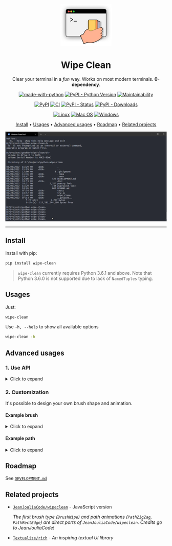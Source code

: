 
<!-- -------------------------------------------------------------

README.md is auto-generated. DO NOT MODIFY THIS FILE MANUALLY.

--------------------------------------------------------------- -->


<div align="center">

<a href="https://github.com/wenoptics/python-wipe-clean">
  <img src="https://github.com/wenoptics/python-wipe-clean/blob/master/doc/logo.png?raw=true" alt="Logo" width="160">
</a>

<h1>Wipe Clean</h1>

Clear your terminal in a _fun_ way. Works on most modern terminals. **0-dependency**.

[![made-with-python](https://img.shields.io/badge/Made%20with-Python-1f425f.svg)](#wipe-clean)
[![PyPI - Python Version](https://img.shields.io/pypi/pyversions/wipe-clean?logo=python)](#wipe-clean)
[![Maintainability](https://api.codeclimate.com/v1/badges/ce16faa60287059ad2ed/maintainability)](https://codeclimate.com/github/wenoptics/python-wipe-clean/maintainability)

[![PyPI](https://img.shields.io/pypi/v/wipe-clean?logo=pypi)](https://pypi.org/project/wipe-clean/)
[![CI](https://github.com/wenoptics/python-wipe-clean/actions/workflows/build.yml/badge.svg)](https://github.com/wenoptics/python-wipe-clean/actions/workflows/build.yml)
[![PyPI - Status](https://img.shields.io/pypi/status/wipe-clean)](https://pypi.org/project/wipe-clean/)
[![PyPI - Downloads](https://img.shields.io/pypi/dw/wipe-clean)](https://pypi.org/project/wipe-clean/)

[![Linux](https://img.shields.io/badge/Linux-FCC624?logo=linux&logoColor=black)](https://github.com/wenoptics/python-wipe-clean)
[![Mac OS](https://img.shields.io/badge/MacOS--9cf?logo=Apple&style=social)](https://github.com/wenoptics/python-wipe-clean)
[![Windows](https://img.shields.io/badge/Windows-0078D6?logo=windows&logoColor=white)](https://github.com/wenoptics/python-wipe-clean)

<p>
<a href="#install">Install</a> &#8226; <a href="#usages">Usages</a> &#8226; <a href="#advanced-usages">Advanced usages</a> &#8226; <a href="#roadmap">Roadmap</a> &#8226; <a href="#related-projects">Related projects</a>
</p>


![demo](https://github.com/wenoptics/python-wipe-clean/blob/master/doc/terminal.gif?raw=true)

</div>

---

## Install

Install with pip:

```bash
pip install wipe-clean
```

> `wipe-clean` currently requires Python 3.6.1 and above. Note that Python 3.6.0 is
 not supported due to lack of `NamedTuples` typing.


## Usages

Just:

```bash
wipe-clean
```

Use `-h, --help` to show all available options

```bash
wipe-clean -h
```

## Advanced usages


### 1. Use API

<details><summary>Click to expand</summary>

You can use wipe-clean inside your project.

```python
from wipe_clean.main import cli as wc_cli

wc_cli()
# Or with arguments
wc_cli('--frame-interval=0.005', '--min-frame-delay=0')
```

</details>

### 2. Customization

It's possible to design your own brush shape and animation.

#### Example brush

<details><summary>Click to expand</summary>

To create a new brush type, implement the `Brush` interface, e.g.

```python
from wipe_clean.brush import Brush, ScreenPointDrawing, ScreenPoint as P

class Wipe2x2(Brush):
    def get_points(self, x, y, angle) -> List[ScreenPointDrawing]:
        return [
            ScreenPointDrawing(P(x    , y    ), '#'),  # noqa: E202,E203
            ScreenPointDrawing(P(x + 1, y    ), '#'),  # noqa: E202,E203
            ScreenPointDrawing(P(x    , y + 1), '#'),  # noqa: E202,E203
            ScreenPointDrawing(P(x + 1, y + 1), '#'),
        ]
```

This will define a brush like this:

```text
##
##
```

</details>

#### Example path

<details><summary>Click to expand</summary>

Similarly, you can implement the `Path` interface to create a new brush path.

```python
import math
from wipe_clean.path import Path, PathPoint, ScreenPoint as P

class MySimplePath(Path):
    def get_points(self) -> Iterable[PathPoint]:
        return [
            PathPoint(P(10, 10), math.radians(45)),
            PathPoint(P(20,  5), math.radians(0)),
            PathPoint(P(40, 20), math.radians(90)),
        ]
```

</details>

## Roadmap

See [`DEVELOPMENT.md`](./DEVELOPMENT.md)


## Related projects

- [`JeanJouliaCode/wipeclean`](https://github.com/JeanJouliaCode/wipeClean) - JavaScript version

  _The first brush type (`BrushWipe`) and path animations (`PathZigZag`, `PathRectEdge`) are direct ports
  of `JeanJouliaCode/wipeclean`. Credits go to JeanJouliaCode!_

- [`Textualize/rich`](https://github.com/Textualize/rich) - _An inspiring textual UI library_
